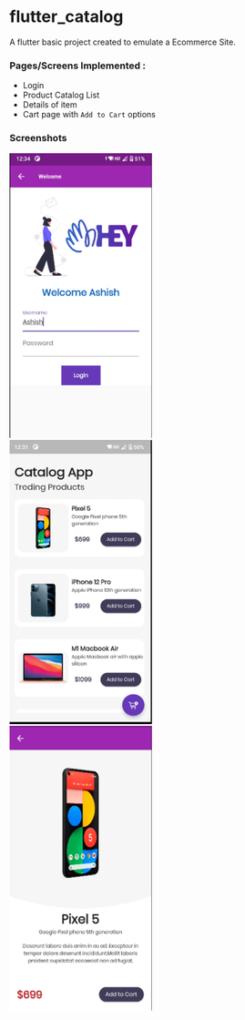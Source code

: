 # flutter_catalog

A flutter basic project created to emulate a Ecommerce Site.
### Pages/Screens Implemented :
- Login
- Product Catalog List 
- Details of item
- Cart page with `Add to Cart` options

### Screenshots
<p float="left">
  <img src="https://github.com/AshishSalaskar1/Flutter_Catalog_App/blob/main/git_files/login.png" alt="Login_Page" width="250" height="500"/>
  <span>&nbsp;&nbsp;&nbsp;&nbsp;</span>
  <img src="https://github.com/AshishSalaskar1/Flutter_Catalog_App/blob/main/git_files/home_page.png" alt="Home_Page" width="250" height="500"/>
  <span>&nbsp;&nbsp;&nbsp;&nbsp;</span>
  <img src="https://github.com/AshishSalaskar1/Flutter_Catalog_App/blob/main/git_files/item_details.png" alt="Item_Details_Page" width="250" height="500"/>
</p>
         
